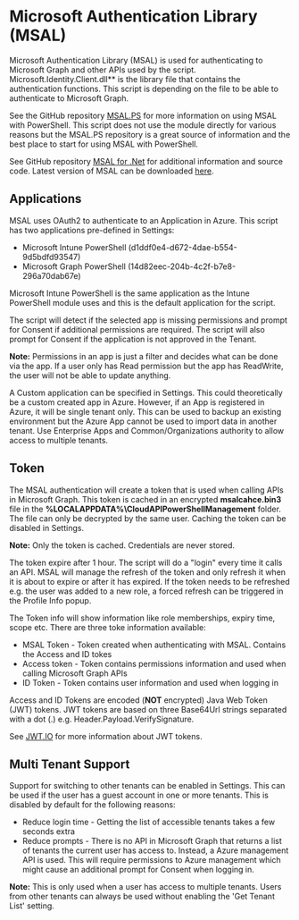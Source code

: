 # Microsoft Authentication Library (MSAL)

Microsoft Authentication Library (MSAL) is used for authenticating to Microsoft Graph and other APIs used by the script. Microsoft.Identity.Client.dll** is the library file that contains the authentication functions. This script is depending on the file to be able to authenticate to Microsoft Graph. 

See the GitHub repository [MSAL.PS](https://github.com/AzureAD/MSAL.PS) for more information on using MSAL with PowerShell. This script does not use the module directly for various reasons but the MSAL.PS repository is a great source of information and the best place to start for using MSAL with PowerShell. 

See GitHub repository [MSAL for .Net](https://github.com/AzureAD/microsoft-authentication-library-for-dotnet) for additional information and source code. Latest version of MSAL can be downloaded [here](https://www.nuget.org/packages/Microsoft.Identity.Client/).

## Applications 

MSAL uses OAuth2 to authenticate to an Application in Azure. This script has two applications pre-defined in Settings:

- Microsoft Intune PowerShell (d1ddf0e4-d672-4dae-b554-9d5bdfd93547)
- Microsoft Graph PowerShell (14d82eec-204b-4c2f-b7e8-296a70dab67e)

Microsoft Intune PowerShell is the same application as the Intune PowerShell module uses and this is the default application for the script. 

The script will detect if the selected app is missing permissions and prompt for Consent if additional permissions are required. The script will also prompt for Consent if the application is not approved in the Tenant.

**Note:** Permissions in an app is just a filter and decides what can be done via the app. If a user only has Read permission but the app has ReadWrite, the user will not be able to update anything. 

A Custom application can be specified in Settings. This could theoretically be a custom created app in Azure. However, if an App is registered in Azure, it will be single tenant only. This can be used to backup an existing environment but the Azure App cannot be used to import data in another  tenant.  Use Enterprise Apps and Common/Organizations authority to allow access to multiple tenants.

## Token 

The MSAL authentication will create a token that is used when calling APIs in Microsoft Graph. This token is cached in an encrypted **msalcahce.bin3** file in the **%LOCALAPPDATA%\CloudAPIPowerShellManagement** folder. The file can only be decrypted by the same user. Caching the token can be disabled in Settings.

**Note:** Only the token is cached. Credentials are never stored.

The token expire after 1 hour. The script will do a "login" every time it calls an API. MSAL will manage the refresh of the token and only refresh it when it is about to expire or after it has expired. If the token needs to be refreshed e.g. the user was added to a new role, a forced refresh can be triggered in the Profile Info popup.  

The Token info will show information like role memberships, expiry time, scope etc. There are three toke information available:

* MSAL Token - Token created when authenticating with MSAL. Contains the Access and ID tokes
* Access token - Token contains permissions information and used when calling Microsoft Graph APIs 
* ID Token - Token contains user information and used when logging in 

Access and ID Tokens are encoded (**NOT** encrypted) Java Web Token (JWT) tokens. JWT tokens are based on three Base64Url strings separated with a dot (.) e.g. Header.Payload.VerifySignature.

See [JWT.IO](https://jwt.io/) for more information about JWT tokens.

## Multi Tenant Support 

Support for switching to other tenants can be enabled in Settings. This can be used if the user has a guest account in one or more tenants. This is disabled by default for the following reasons:

* Reduce login time - Getting the list of accessible tenants takes a few seconds extra 
* Reduce prompts - There is no API in Microsoft Graph that returns a list of tenants the current user has access to. Instead, a Azure management API is used. This will require permissions to Azure management which might cause an additional prompt for Consent when logging in.

**Note:** This is only used when a user has access to multiple tenants. Users from other tenants can always be used without enabling the 'Get Tenant List' setting.